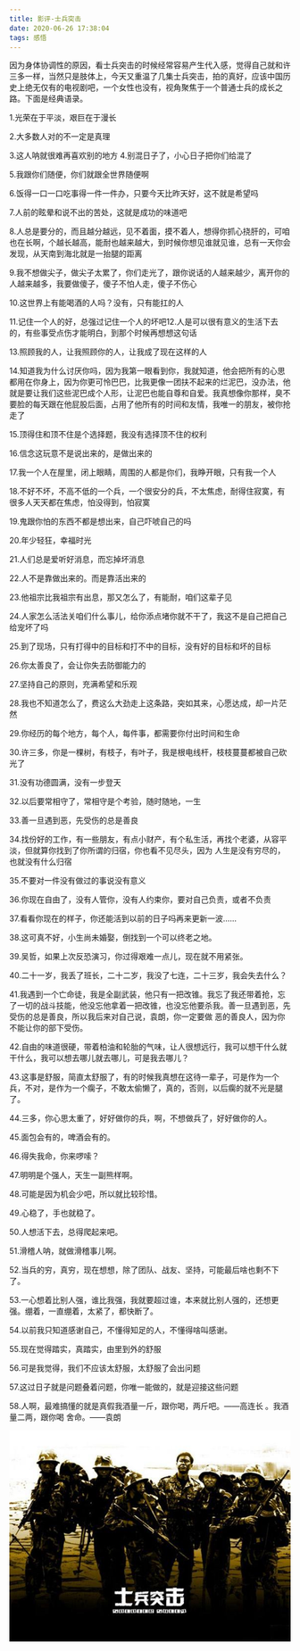 ```yaml
---
title: 影评-士兵突击        
date: 2020-06-26 17:38:04
tags: 感悟
---
```


因为身体协调性的原因，看士兵突击的时候经常容易产生代入感，觉得自己就和许三多一样，当然只是肢体上，今天又重温了几集士兵突击，拍的真好，应该中国历史上绝无仅有的电视剧吧，一个女性也没有，视角聚焦于一个普通士兵的成长之路。下面是经典语录。

1.光荣在于平淡，艰巨在于漫长

2.大多数人对的不一定是真理

3.这人呐就很难再喜欢别的地方
4.别混日子了，小心日子把你们给混了

5.我跟你们随便，你们就跟全世界随便啊

6.饭得一口一口吃事得一件一件办，只要今天比昨天好，这不就是希望吗

7.人前的眩晕和说不出的苦处，这就是成功的味道吧

8.人总是要分的，而且越分越远，见不着面，摸不着人，想得你抓心挠肝的，可咱也在长啊，个越长越高，能耐也越来越大，到时候你想见谁就见谁，总有一天你会发现，从天南到海北就是一抬腿的距离

9.我不想做尖子，做尖子太累了，你们走光了，跟你说话的人越来越少，离开你的人越来越多，我要做傻子，傻子不怕人走，傻子不伤心

10.这世界上有能喝酒的人吗？没有，只有能扛的人

11.记住一个人的好，总强过记住一个人的坏吧12.人是可以很有意义的生活下去的，有些事受点伤才能明白，到那个时候再想想这句话

13.照顾我的人，让我照顾你的人，让我成了现在这样的人

14.知道我为什么讨厌你吗，因为我第一眼看到你，我就知道，他会把所有的心思都用在你身上，因为你更可怜巴巴，比我更像一团扶不起来的烂泥巴，没办法，他就是要让我们这些泥巴成个人形，让泥巴也能自尊和自爱。我真想像你那样，臭不要脸的每天跟在他屁股后面，占用了他所有的时间和友情，我唯一的朋友，被你抢走了

15.顶得住和顶不住是个选择题，我没有选择顶不住的权利

16.信念这玩意不是说出来的，是做出来的

17.我一个人在屋里，闭上眼睛，周围的人都是你们，我睁开眼，只有我一个人

18.不好不坏，不高不低的一个兵，一个很安分的兵，不太焦虑，耐得住寂寞，有很多人天天都在焦虑，怕没得到，怕寂寞

19.鬼跟你怕的东西不都是想出来，自己吓唬自己的吗

20.年少轻狂，幸福时光

21.人们总是爱听好消息，而忘掉坏消息

22.人不是靠做出来的。而是靠活出来的

23.他祖宗比我祖宗有出息，那又怎么了，有能耐，咱们这辈子见

24.人家怎么活法关咱们什么事儿，给你添点堵你就不干了，我这不是自己把自己给宠坏了吗

25.到了现场，只有打得中的目标和打不中的目标，没有好的目标和坏的目标

26.你太善良了，会让你失去防御能力的

27.坚持自己的原则，充满希望和乐观

28.我也不知道怎么了，费这么大劲走上这条路，突如其来，心愿达成，却一片茫然

29.你经历的每个地方，每个人，每件事，都需要你付出时间和生命

30.许三多，你是一棵树，有枝子，有叶子，我是根电线杆，枝枝蔓蔓都被自己砍光了

31.没有功德圆满，没有一步登天

32.以后要常相守了，常相守是个考验，随时随地，一生

33.善一旦遇到恶，先受伤的总是善良

34.找份好的工作，有一些朋友，有点小财产，有个私生活，再找个老婆，从容平淡，但就算你找到了你所谓的归宿，你也看不见尽头，因为 人生是没有穷尽的，也就没有什么归宿

35.不要对一件没有做过的事说没有意义

36.你现在自由了，没有人管你，没有人约束你，要对自己负责，或者不负责

37.看看你现在的样子，你还能活到以前的日子吗再来更新一波……

38.这可真不好，小生尚未婚娶，倒找到一个可以终老之地。

39.吴哲，如果上次反恐演习，你过得艰难一点儿，现在就不用紧张。

40.二十一岁，我丢了班长，二十二岁，我没了七连，二十三岁，我会失去什么？

41.我遇到一个亡命徒，我是全副武装，他只有一把改锥。我忘了我还带着抢，忘了一切的战斗技能，他没忘他拿着一把改锥，也没忘他要杀我。善一旦遇到恶，先受伤的总是善良，所以我后来对自己说，袁朗，你一定要做 恶的善良人，因为你不能让你的部下受伤。

42.自由的味道很硬，带着柏油和轮胎的气味，让人很想远行，我可以想干什么就干什么，我可以想去哪儿就去哪儿，可是我去哪儿？

43.这事是舒服，简直太舒服了，有的时候我真想在这待一辈子，可是作为一个兵，不对，是作为一个瘸子，不敢太偷懒了，真的，否则，以后瘸的就不光是腿了。

44.三多，你心思太重了，好好做你的兵，啊，不想做兵了，好好做你的人。

45.面包会有的，啤酒会有的。

46.得失我命，你来啰嗦？

47.明明是个强人，天生一副熊样啊。

48.可能是因为机会少吧，所以就比较珍惜。

49.心稳了，手也就稳了。

50.人想活下去，总得爬起来吧。

51.滑稽人呐，就做滑稽事儿啊。

52.当兵的穷，真穷，现在想想，除了团队、战友、坚持，可能最后啥也剩不下了。

53.一心想着比别人强，谁比我强，我就要超过谁，本来就比别人强的，还想更强。绷着，一直绷着，太紧了，都快断了。

54.以前我只知道感谢自己，不懂得知足的人，不懂得啥叫感谢。

55.现在觉得踏实，真踏实，由里到外的舒服

56.可是我觉得，我们不应该太舒服，太舒服了会出问题

57.这过日子就是问题叠着问题，你唯一能做的，就是迎接这些问题

58.人啊，最难搞懂的就是真假我酒量一斤，跟你喝，两斤吧。——高连长 。我酒量二两，跟你喝 舍命。——袁朗


<div align=center>

![](/img/shibingtuji.jpg)

</div>